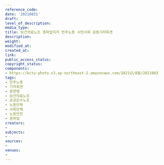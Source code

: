 ```yaml
---
reference_code: 
date: '20210831'
draft: 
level_of_description: 
media_type: 
title: 보건의료노조 총파업지지 민주노총 시민사회 공동기자회견
description: 
weight: 
modified_at: 
created_at: 
link: 
public_access_status: 
copyright_status: 
components:
- https://kctu-photo.s3.ap-northeast-2.amazonaws.com/2021년/8월/20210831-보건의료노조+총파업지지+민주노총+시민사회+공동기자회견_민주노총_기자회견_총연맹_보건의료노조_공공운수노조_노동단체_사회단체_노동안전_총파업/_1D20189.jpg
tags:
- 민주노총
- 기자회견
- 총연맹
- 보건의료노조
- 공공운수노조
- 노동단체
- 사회단체
- 노동안전
- 총파업
creators:
- 
subjects:
- 
sources:
- 
venues:
- 
---
```

